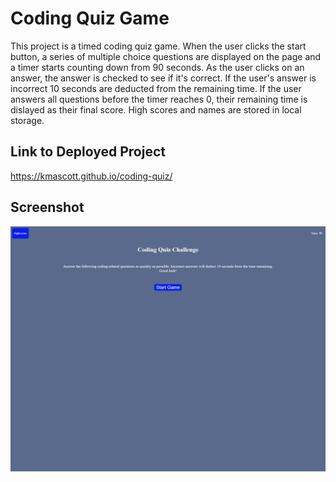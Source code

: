 # Coding Quiz Game

This project is a timed coding quiz game. When the user clicks the start button, a series of multiple choice questions are displayed on the page and a timer starts counting down from 90 seconds. As the user clicks on an answer, the answer is checked to see if it's correct. If the user's answer is incorrect 10 seconds are deducted from the remaining time. If the user answers all questions before the timer reaches 0, their remaining time is dislayed as their final score. High scores and names are stored in local storage.

## Link to Deployed Project

https://kmascott.github.io/coding-quiz/

## Screenshot

![screen shot](./assets/images/screencapture.png)